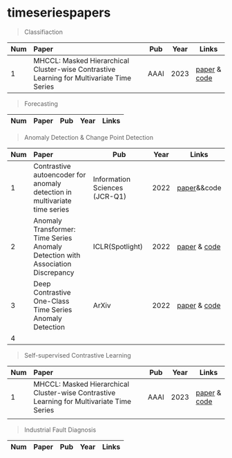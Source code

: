 # timeseriespapers

> Classifiaction

|Num|Paper|Pub|Year|Links|
|----|:----|----|----|----|
|1|MHCCL: Masked Hierarchical Cluster-wise Contrastive Learning for Multivariate Time Series|AAAI|2023|[paper](https://arxiv.org/abs/2212.01141) & [code](https://github.com/mqwfrog/MHCCL)|

> Forecasting

|Num|Paper|Pub|Year|Links|
|----|:----|----|----|----|


> Anomaly Detection & Change Point Detection

|Num|Paper|Pub|Year|Links|
|----|:----|----|----|----|
|1|Contrastive autoencoder for anomaly detection in multivariate time series|Information Sciences (JCR-Q1)|2022|[paper](https://www.sciencedirect.com/science/article/pii/S0020025522008775)&&code|
|2|Anomaly Transformer: Time Series Anomaly Detection with Association Discrepancy|ICLR(Spotlight)| 2022 | [paper](https://arxiv.org/abs/2110.02642) & [code](https://github.com/thuml/Anomaly-Transformer)
|3|Deep Contrastive One-Class Time Series Anomaly Detection|ArXiv|2022|[paper](https://arxiv.org/abs/2207.01472) & [code]()|
|4|

> Self-supervised Contrastive Learning

|Num|Paper|Pub|Year|Links|
|----|:----|----|----|----|
|1|MHCCL: Masked Hierarchical Cluster-wise Contrastive Learning for Multivariate Time Series|AAAI|2023|[paper](https://arxiv.org/abs/2212.01141) & [code](https://github.com/mqwfrog/MHCCL)|
||||


> Industrial Fault Diagnosis

|Num|Paper|Pub|Year|Links|
|----|:----|----|----|----|
